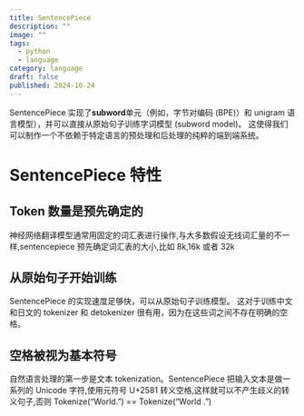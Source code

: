 ```yaml
---
title: SentencePiece
description: ""
image: ""
tags:
  - python
  - language
category: language
draft: false
published: 2024-10-24
---
```


SentencePiece 实现了**subword**单元（例如，字节对编码 (BPE)）和 unigram 语言模型），并可以直接从原始句子训练字词模型 (subword model)。 这使得我们可以制作一个不依赖于特定语言的预处理和后处理的纯粹的端到端系统。

# SentencePiece 特性

## Token 数量是预先确定的

神经网络翻译模型通常用固定的词汇表进行操作,与大多数假设无线词汇量的不一样,sentencepiece 预先确定词汇表的大小,比如 8k,16k 或者 32k

## 从原始句子开始训练

SentencePiece 的实现速度足够快，可以从原始句子训练模型。 这对于训练中文和日文的 tokenizer 和 detokenizer 很有用，因为在这些词之间不存在明确的空格。

## 空格被视为基本符号

自然语言处理的第一步是文本 tokenization。SentencePiece 把输入文本是做一系列的 Unicode 字符,使用元符号 U+2581 转义空格,这样就可以不产生歧义的转义句子,否则 Tokenize(“World.”) == Tokenize(“World .”)
